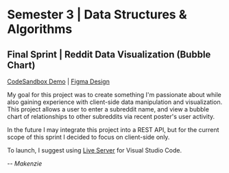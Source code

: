 # Semester 3 | Data Structures & Algorithms

## Final Sprint | Reddit Data Visualization (Bubble Chart)

[CodeSandbox Demo](https://codesandbox.io/s/makenzie-roberts-reddit-visualizer-kxwpzj?file=/index.html) | [Figma Design](https://www.figma.com/file/SkCoYIfWPf1KgYofQt12aV/Reddit-Data-Visualizer?node-id=0%3A1&t=EMdnGp7vNECcQWLJ-1) 




My goal for this project was to create something I'm passionate about while also gaining experience with client-side data manipulation and visualization.
This project allows a user to enter a subreddit name, and view a bubble chart of relationships to other subreddits via recent poster's user activity.

In the future I may integrate this project into a REST API, but for the current scope of this sprint I decided to focus on client-side only.

To launch, I suggest using [Live Server](https://marketplace.visualstudio.com/items?itemName=ritwickdey.LiveServer) for Visual Studio Code.

  -- *Makenzie*
